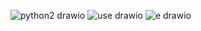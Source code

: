 ![python2 drawio](https://github.com/user-attachments/assets/49fb5d9c-5963-4d31-94a7-74f12c198339)
![use drawio](https://github.com/user-attachments/assets/dd2b951a-a3e9-42c8-9b0f-535424be058e)
![e drawio](https://github.com/user-attachments/assets/d7d8550c-5fd1-4175-815c-5f64fccc8381)
